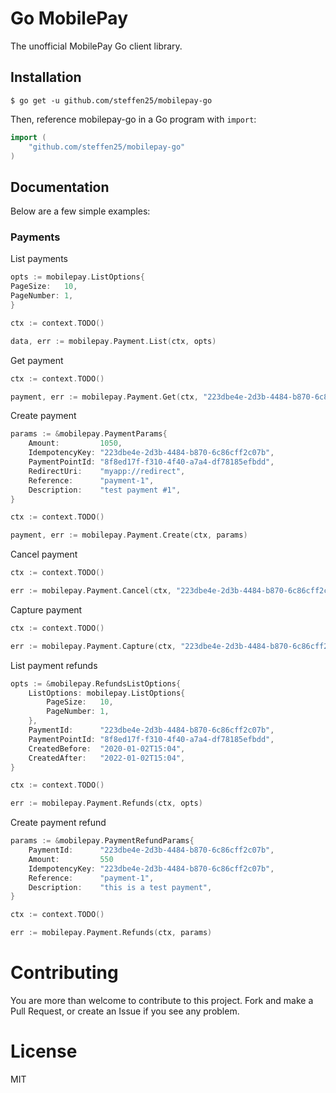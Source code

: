 # Go MobilePay

The unofficial MobilePay Go client library.

## Installation
```shell
$ go get -u github.com/steffen25/mobilepay-go
```

Then, reference mobilepay-go in a Go program with `import`:

``` go
import (
    "github.com/steffen25/mobilepay-go"
)
```

## Documentation

Below are a few simple examples:

### Payments
 List payments

```go
opts := mobilepay.ListOptions{
PageSize:   10,
PageNumber: 1,
}

ctx := context.TODO()

data, err := mobilepay.Payment.List(ctx, opts)
```

Get payment

```go
ctx := context.TODO()

payment, err := mobilepay.Payment.Get(ctx, "223dbe4e-2d3b-4484-b870-6c86cff2c07b/")
```

Create payment
```go
params := &mobilepay.PaymentParams{
    Amount:         1050,
    IdempotencyKey: "223dbe4e-2d3b-4484-b870-6c86cff2c07b",
    PaymentPointId: "8f8ed17f-f310-4f40-a7a4-df78185efbdd",
    RedirectUri:    "myapp://redirect",
    Reference:      "payment-1",
    Description:    "test payment #1",
}

ctx := context.TODO()

payment, err := mobilepay.Payment.Create(ctx, params)
```

Cancel payment
```go
ctx := context.TODO()

err := mobilepay.Payment.Cancel(ctx, "223dbe4e-2d3b-4484-b870-6c86cff2c07b")
```

Capture payment
```go
ctx := context.TODO()

err := mobilepay.Payment.Capture(ctx, "223dbe4e-2d3b-4484-b870-6c86cff2c07b", 1050)
```

List payment refunds
```go
opts := &mobilepay.RefundsListOptions{
    ListOptions: mobilepay.ListOptions{
        PageSize:   10,
        PageNumber: 1,
    },
    PaymentId:      "223dbe4e-2d3b-4484-b870-6c86cff2c07b",
    PaymentPointId: "8f8ed17f-f310-4f40-a7a4-df78185efbdd",
    CreatedBefore:  "2020-01-02T15:04",
    CreatedAfter:   "2022-01-02T15:04",
}

ctx := context.TODO()

err := mobilepay.Payment.Refunds(ctx, opts)
```

Create payment refund
```go
params := &mobilepay.PaymentRefundParams{
    PaymentId:      "223dbe4e-2d3b-4484-b870-6c86cff2c07b",
    Amount:         550
    IdempotencyKey: "223dbe4e-2d3b-4484-b870-6c86cff2c07b",
    Reference:      "payment-1",
    Description:    "this is a test payment",
}

ctx := context.TODO()

err := mobilepay.Payment.Refunds(ctx, params)
```

# Contributing
You are more than welcome to contribute to this project. Fork and make a Pull Request, or create an Issue if you see any problem.

# License
MIT
